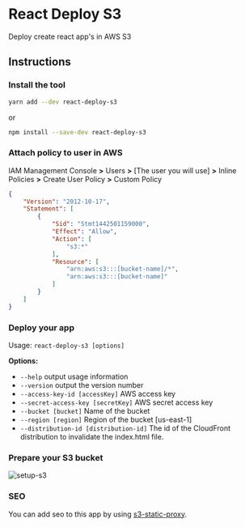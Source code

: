 # React Deploy S3

Deploy create react app's in AWS S3

## Instructions

### Install the tool

```sh
yarn add --dev react-deploy-s3
```

or

```sh
npm install --save-dev react-deploy-s3
```

### Attach policy to user in AWS

IAM Management Console **>** Users **>** [The user you will use] **>** Inline Policies **>** Create User Policy **>** Custom Policy

```json
{
    "Version": "2012-10-17",
    "Statement": [
        {
            "Sid": "Stmt1442501159000",
            "Effect": "Allow",
            "Action": [
                "s3:*"
            ],
            "Resource": [
                "arn:aws:s3:::[bucket-name]/*",
                "arn:aws:s3:::[bucket-name]"
            ]
        }
    ]
}
```

### Deploy your app

Usage: ```react-deploy-s3 [options]```

**Options:**

- ```--help``` output usage information
- ```--version``` output the version number
- ```--access-key-id [accessKey]``` AWS access key
- ```--secret-access-key [secretKey]``` AWS secret access key
- ```--bucket [bucket]``` Name of the bucket
- ```--region [region]``` Region of the bucket [us-east-1]
- ```--distribution-id [distribution-id]``` The id of the CloudFront distribution to invalidate the index.html file.

### Prepare your S3 bucket

![setup-s3](http://i.imgur.com/0PSxUvs.png)

### SEO

You can add seo to this app by using [s3-static-proxy](https://github.com/nicolaslopezj/s3-static-proxy).
